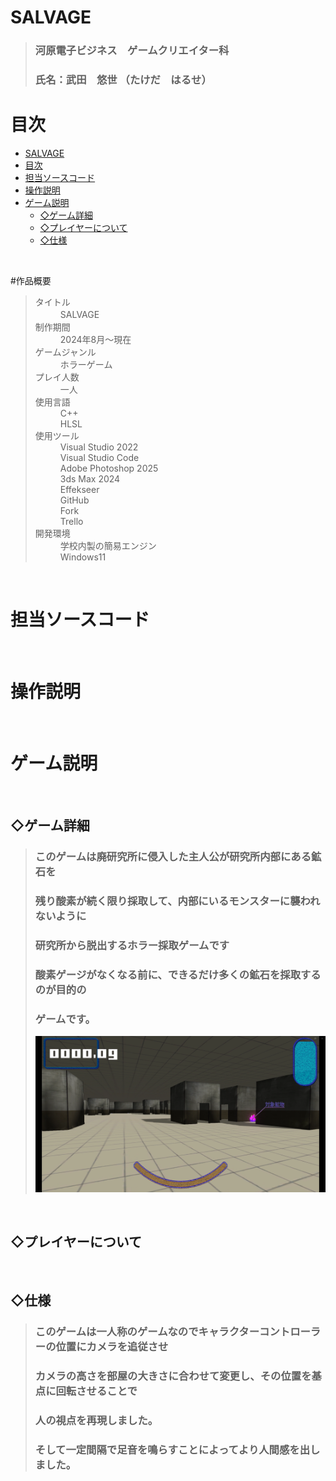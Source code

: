 # SALVAGE
> ### 河原電子ビジネス　ゲームクリエイター科
> ### 氏名：武田　悠世 （たけだ　はるせ）



# 目次
- [SALVAGE](#salvage)
- [目次](#目次)
- [担当ソースコード](#担当ソースコード)
- [操作説明](#操作説明)
- [ゲーム説明](#ゲーム説明)
  - [◇ゲーム詳細](#ゲーム詳細)
  - [◇プレイヤーについて](#プレイヤーについて)
  - [◇仕様](#仕様)

<br />
  
<a id = "anchor1"></a>
#作品概要
> <d1>
>  <dt>タイトル</dt>
>  <dd>SALVAGE
>　<dt>制作期間</dt>
>  <dd>2024年8月～現在
>　<dt>ゲームジャンル</dt>
>  <dd>ホラーゲーム
>　<dt>プレイ人数</dt>
>  <dd>一人
>  <dt>使用言語</dt>
>  <dd>C++
>  <br />
>  HLSL<dd>
>  <dt>使用ツール</dt>
>  <dd>Visual Studio 2022</dd>
>  <dd>Visual Studio Code</dd>
>  <dd>Adobe Photoshop 2025</dd>
>  <dd>3ds Max 2024</dd>
>  <dd>Effekseer</dd>
>  <dd>GitHub</dd>
>  <dd>Fork</dd>
>  <dd>Trello</dd>
>  <dt>開発環境</dt>
>  <dd>学校内製の簡易エンジン</dd>
>  <dd>Windows11



<br />

<a id = "anchor2"></a>
# 担当ソースコード

<br />

<a id = "anchor3"></a>
# 操作説明

<br />

<a id = "anchor4"></a>
# ゲーム説明

<br />

<a id = "game"></a>
## ◇ゲーム詳細
> ### このゲームは廃研究所に侵入した主人公が研究所内部にある鉱石を</dd>
> ### 残り酸素が続く限り採取して、内部にいるモンスターに襲われないように</dd>
> ### 研究所から脱出するホラー採取ゲームです</dd>
> ### 酸素ゲージがなくなる前に、できるだけ多くの鉱石を採取するのが目的の</dd>
> ### ゲームです。
> ![alt text](image1.png)

<br />

<a id = "player"></a>
## ◇プレイヤーについて

<br />

<a id = "playerSpecification"></a>
## ◇仕様
> ### このゲームは一人称のゲームなのでキャラクターコントローラーの位置にカメラを追従させ<dr>
> ### カメラの高さを部屋の大きさに合わせて変更し、その位置を基点に回転させることで
> ### 人の視点を再現しました。
> ### そして一定間隔で足音を鳴らすことによってより人間感を出しました。<dr>
> 